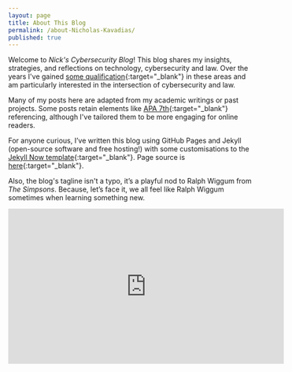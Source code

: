 ```yaml
---
layout: page
title: About This Blog
permalink: /about-Nicholas-Kavadias/
published: true
---
```


Welcome to *Nick's Cybersecurity Blog*! This blog shares my insights, strategies, and reflections on technology, cybersecurity and law. Over the years I've gained [some qualification](https://https://www.linkedin.com/in/nicholas-kavadias/){:target="_blank"} in these areas and am particularly interested in the intersection of cybersecurity and law. 

Many of my posts here are adapted from my academic writings or past projects.  Some posts retain elements like [APA 7th](https://libguides.library.usyd.edu.au/citation/apa7){:target="_blank"} referencing, although I've tailored them to be more engaging for online readers.

For anyone curious, I’ve written this blog using GitHub Pages and Jekyll (open-source software and free hosting!) with some customisations to the [Jekyll Now template](https://github.com/barryclark/jekyll-now){:target="_blank"}. Page source is [here](https://github.com/nkavadias/nkavadias.github.io){:target="_blank"}.

Also, the blog's tagline isn't a typo, it’s a playful nod to Ralph Wiggum from *The Simpsons*. Because, let’s face it, we all feel like Ralph Wiggum sometimes when learning something new.

<iframe width="560" height="315" src="https://www.youtube.com/embed/Lrr7m7dRBPk?controls=0" title="YouTube video player" frameborder="0" allow="accelerometer; autoplay; clipboard-write; encrypted-media; gyroscope; picture-in-picture" allowfullscreen></iframe>
